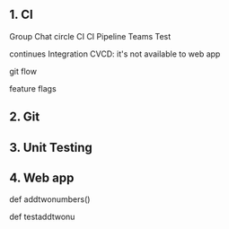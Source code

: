 ## 1. CI

Group Chat
circle CI
CI Pipeline
Teams
Test

continues Integration
CVCD: it's not available to web app


git flow

feature flags

## 2. Git

## 3. Unit Testing

## 4. Web app

def addtwonumbers()

def testaddtwonu
